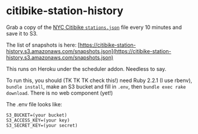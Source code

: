 # citibike-station-history

Grab a copy of the [NYC Citibike `stations.json`](https://member.citibikenyc.com/data/stations.json) file every 10 minutes and save it to S3.

The list of snapshots is here: [https://citibike-station-history.s3.amazonaws.com/snapshots.json](https://citibike-station-history.s3.amazonaws.com/snapshots.json)

This runs on Heroku under the scheduler addon. Needless to say.

To run this, you should (TK TK TK check this!) need Ruby 2.2.1 (I use rbenv), `bundle install`, make an S3 bucket and fill in `.env`, then `bundle exec rake download`. There is no web component (yet!)

The .env file looks like:

	S3_BUCKET=(your bucket)
	S3_ACCESS_KEY=(your key)
	S3_SECRET_KEY=(your secret)